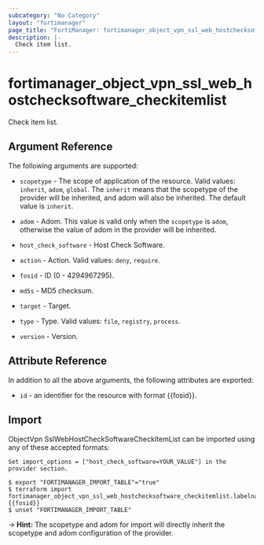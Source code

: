 ```yaml
---
subcategory: "No Category"
layout: "fortimanager"
page_title: "FortiManager: fortimanager_object_vpn_ssl_web_hostchecksoftware_checkitemlist"
description: |-
  Check item list.
---
```


# fortimanager_object_vpn_ssl_web_hostchecksoftware_checkitemlist
Check item list.

## Argument Reference


The following arguments are supported:

* `scopetype` - The scope of application of the resource. Valid values: `inherit`, `adom`, `global`. The `inherit` means that the scopetype of the provider will be inherited, and adom will also be inherited. The default value is `inherit`.
* `adom` - Adom. This value is valid only when the `scopetype` is `adom`, otherwise the value of adom in the provider will be inherited.
* `host_check_software` - Host Check Software.

* `action` - Action. Valid values: `deny`, `require`.

* `fosid` - ID (0 - 4294967295).
* `md5s` - MD5 checksum.
* `target` - Target.
* `type` - Type. Valid values: `file`, `registry`, `process`.

* `version` - Version.


## Attribute Reference

In addition to all the above arguments, the following attributes are exported:
* `id` - an identifier for the resource with format {{fosid}}.

## Import

ObjectVpn SslWebHostCheckSoftwareCheckItemList can be imported using any of these accepted formats:
```
Set import_options = ["host_check_software=YOUR_VALUE"] in the provider section.

$ export "FORTIMANAGER_IMPORT_TABLE"="true"
$ terraform import fortimanager_object_vpn_ssl_web_hostchecksoftware_checkitemlist.labelname {{fosid}}
$ unset "FORTIMANAGER_IMPORT_TABLE"
```
-> **Hint:** The scopetype and adom for import will directly inherit the scopetype and adom configuration of the provider.
